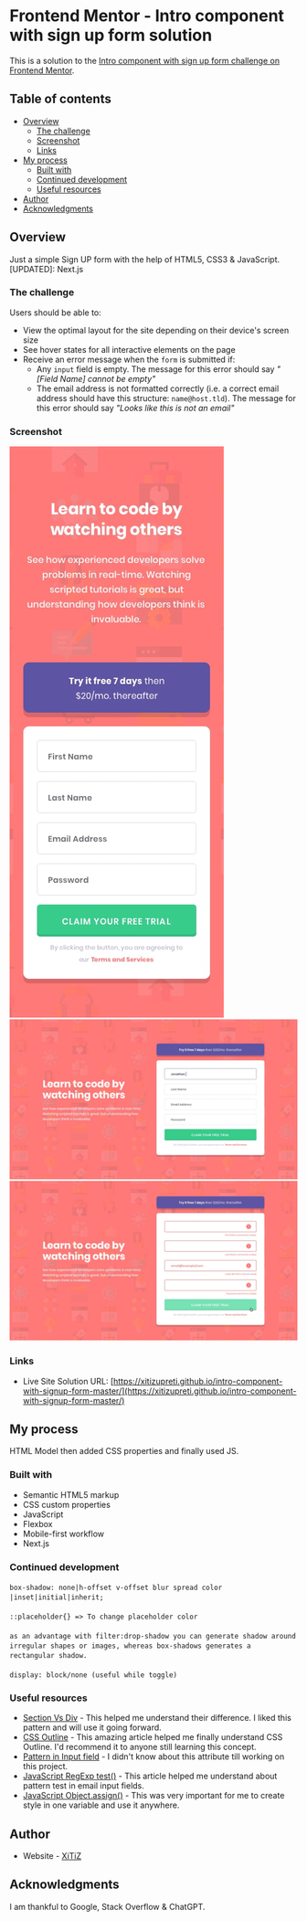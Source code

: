 # Frontend Mentor - Intro component with sign up form solution

This is a solution to the [Intro component with sign up form challenge on Frontend Mentor](https://www.frontendmentor.io/challenges/intro-component-with-signup-form-5cf91bd49edda32581d28fd1).

## Table of contents

- [Overview](#overview)
  - [The challenge](#the-challenge)
  - [Screenshot](#screenshot)
  - [Links](#links)
- [My process](#my-process)
  - [Built with](#built-with)
  - [Continued development](#continued-development)
  - [Useful resources](#useful-resources)
- [Author](#author)
- [Acknowledgments](#acknowledgments)

## Overview

Just a simple Sign UP form with the help of HTML5, CSS3 & JavaScript.
[UPDATED]: Next.js

### The challenge

Users should be able to:

- View the optimal layout for the site depending on their device's screen size
- See hover states for all interactive elements on the page
- Receive an error message when the `form` is submitted if:
  - Any `input` field is empty. The message for this error should say _"[Field Name] cannot be empty"_
  - The email address is not formatted correctly (i.e. a correct email address should have this structure: `name@host.tld`). The message for this error should say _"Looks like this is not an email"_

### Screenshot

![Mobile SS](./public/design/mobile-design.jpg)
![Desktop SS](./public/design/desktop-design.jpg)
![Active states](./public/design/active-states.jpg)

### Links

- Live Site Solution URL: [https://xitizupreti.github.io/intro-component-with-signup-form-master/](https://xitizupreti.github.io/intro-component-with-signup-form-master/)

## My process

HTML Model then added CSS properties and finally used JS.

### Built with

- Semantic HTML5 markup
- CSS custom properties
- JavaScript
- Flexbox
- Mobile-first workflow
- Next.js

### Continued development

`box-shadow: none|h-offset v-offset blur spread color |inset|initial|inherit;`<br><br>
`::placeholder{} => To change placeholder color`<br><br>
`as an advantage with filter:drop-shadow you can generate shadow around irregular shapes or images, whereas box-shadows generates a rectangular shadow.`<br><br>
`display: block/none (useful while toggle)`

### Useful resources

- [Section Vs Div](https://www.geeksforgeeks.org/what-is-the-difference-between-section-and-div-tags-in-html/) - This helped me understand their difference. I liked this pattern and will use it going forward.
- [CSS Outline](https://www.w3schools.com/css/css_outline.asp) - This amazing article helped me finally understand CSS Outline. I'd recommend it to anyone still learning this concept.
- [Pattern in Input field](https://www.w3schools.com/tags/att_input_pattern.asp) - I didn't know about this attribute till working on this project.
- [JavaScript RegExp test()](https://www.w3schools.com/jsref/jsref_regexp_test.asp) - This article helped me understand about pattern test in email input fields.
- [JavaScript Object.assign()](https://www.programiz.com/javascript/library/object/assign) - This was very important for me to create style in one variable and use it anywhere.

## Author

- Website - [XiTiZ](https://www.kshitizupreti.com.np)

## Acknowledgments

I am thankful to Google, Stack Overflow & ChatGPT.
